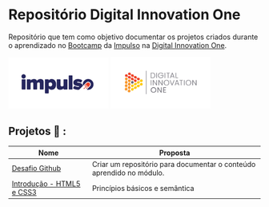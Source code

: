 # Repositório Digital Innovation One
Repositório que tem como objetivo documentar os projetos criados durante o aprendizado no [Bootcamp](https://web.digitalinnovation.one/track/impulso-react-web-developer?tab=path) da [Impulso](https://impulso.work/) na [Digital Innovation One](digitalinnovation.one).

[<img src="https://github.com/lucas-franca/Digital-Innovation-One/blob/main/src/cover-impulso.jpg" alt="#" width="200"/>](https://impulso.work/)
[<img src="https://github.com/lucas-franca/Digital-Innovation-One/blob/main/src/cover-dio.jpg" alt="#" width="200"/>](https://digitalinnovation.one)


## Projetos :rocket: :

| Nome | Proposta |
| ------ | ------ |
| [Desafio Github](https://github.com/lucas-franca/Digital-Innovation-One/tree/main/desafio-github) | Criar um repositório para documentar o conteúdo aprendido no módulo. |
| [Introdução - HTML5 e CSS3](https://github.com/lucas-franca/Digital-Innovation-One/tree/main/introducao-html5-css3) | Princípios básicos e semântica |
